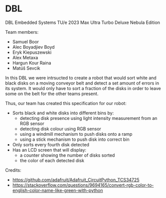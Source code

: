 # DBL
DBL Embedded Systems TU/e 2023 Max Ultra Turbo Deluxe Nebula Edition

Team members:
- Samuel Boor
- Alec Boyadjiev Boyd
- Eryk Kiepuszewski
- Alex Metaxa
- Hargun Kour Raina
- Matúš Sevcik

In this DBL we were intrsucted to create a robot that would sort white and black disks on a moving conveyor belt and detect a set amount of errors in its system. It would only have to sort a fraction of the disks in order to leave some on the belt for the other teams present.

Thus, our team has created this specification for our robot:
- Sorts black and white disks into different bins by:
    - detecting disk presence using light intensity measurement from an RGB sensor
    - detecting disk colour using RGB sensor
    - using a windmill mechanism to push disks onto a ramp
    - using a stick mechanism to push disk into correct bin
- Only sorts every fourth disk detected
- Has an LCD screen that will display:
    - a counter showing the number of disks sorted
    - the color of each detected disk

Credits:
- https://github.com/adafruit/Adafruit_CircuitPython_TCS34725 
- https://stackoverflow.com/questions/9694165/convert-rgb-color-to-english-color-name-like-green-with-python 

